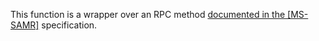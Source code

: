 This function is a wrapper over an RPC method [documented in the [MS-SAMR]](https://learn.microsoft.com/en-us/openspecs/windows_protocols/ms-samr/c3696b76-2005-4eba-820d-91fdded3422d) specification.
